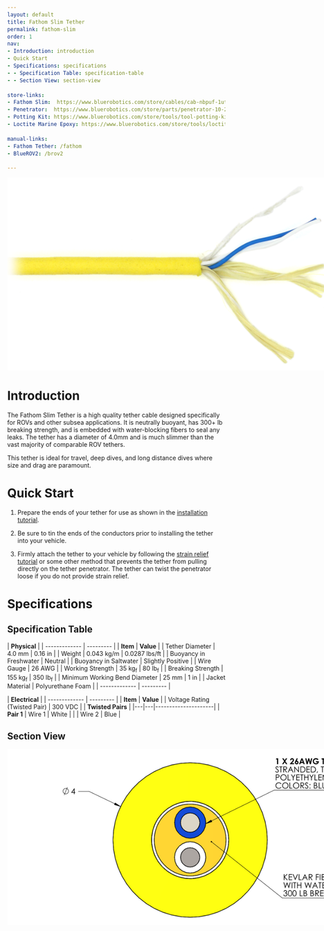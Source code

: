 ```yaml
---
layout: default
title: Fathom Slim Tether
permalink: fathom-slim
order: 1
nav:
- Introduction: introduction
- Quick Start 
- Specifications: specifications
- - Specification Table: specification-table
- - Section View: section-view

store-links:
- Fathom Slim:  https://www.bluerobotics.com/store/cables/cab-nbpuf-1utp-26awg/
- Penetrator:  https://www.bluerobotics.com/store/parts/penetrator-10-25-a-8mm-r2/
- Potting Kit: https://www.bluerobotics.com/store/tools/tool-potting-kit-r1/
- Loctite Marine Epoxy: https://www.bluerobotics.com/store/tools/loctite-marine-epoxy/

manual-links:
- Fathom Tether: /fathom
- BlueROV2: /brov2

---
```


<img src="/fathom/cad/slim-banner.png" class="img-responsive" style="max-width:900px"  />
	
# Introduction

The Fathom Slim Tether is a high quality tether cable designed specifically for ROVs and other subsea applications. It is neutrally buoyant, has 300+ lb breaking strength, and is embedded with water-blocking fibers to seal any leaks. The tether has a diameter of 4.0mm and is much slimmer than the vast majority of comparable ROV tethers.

This tether is ideal for travel, deep dives, and long distance dives where size and drag are paramount.
 
# Quick Start 

1. Prepare the ends of your tether for use as shown in the [installation tutorial](#installation).

2. Be sure to tin the ends of the conductors prior to installing the tether into your vehicle.

3. Firmly attach the tether to your vehicle by following the [strain relief tutorial](#strain-relief) or some other method that prevents the tether from pulling directly on the tether penetrator. The tether can twist the penetrator loose if you do not provide strain relief.
 
# Specifications

## Specification Table

|      **Physical**       |
| ------------- | --------- |
| **Item** | **Value** |
| Tether Diameter | 4.0 mm | 0.16 in |
| Weight | 0.043 kg/m | 0.0287 lbs/ft |
| Buoyancy in Freshwater | Neutral |
| Buoyancy in Saltwater | Slightly Positive |
| Wire Gauge   | 26 AWG |
| Working Strength | 35 kg<sub>f</sub> | 80 lb<sub>f</sub> |
| Breaking Strength | 155 kg<sub>f</sub> | 350 lb<sub>f</sub> |
| Minimum Working Bend Diameter | 25 mm | 1 in |
| Jacket Material | Polyurethane Foam |
| ------------- | --------- |

|      **Electrical**       |
| ------------- | --------- |
| **Item** | **Value** |
| Voltage Rating (Twisted Pair) | 300 VDC |
|      **Twisted Pairs**    |
|---|---|---------------------|
| **Pair 1** | Wire 1 | White |
|            | Wire 2 | Blue  |

## Section View

<img src="/fathom/cad/Slim-Cross-Section.png" class="img-responsive" style="max-width:900px"  />

